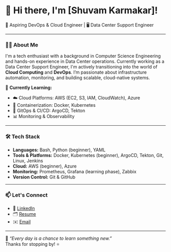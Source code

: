 # 👋 Hi there, I'm [Shuvam Karmakar]!

🚀 Aspiring DevOps & Cloud Engineer | 🖥️ Data Center Support Engineer

---

### 🧑‍💻 About Me

I'm a tech enthusiast with a background in Computer Science Engineering and hands-on experience in Data Center operations. Currently working as a Data Center Support Engineer, I'm actively transitioning into the world of **Cloud Computing** and **DevOps**. I’m passionate about infrastructure automation, monitoring, and building scalable, cloud-native systems.

🔧 **Currently Learning:**

- ☁️ Cloud Platforms: AWS (EC2, S3, IAM, CloudWatch), Azure
- 🐳 Containerization: Docker, Kubernetes
- 🔁 GitOps & CI/CD: ArgoCD, Tekton
- 📊 Monitoring & Observability

---

### 🛠️ Tech Stack

- **Languages:** Bash, Python (beginner), YAML
- **Tools & Platforms:** Docker, Kubernetes (beginner), ArgoCD, Tekton, Git, Linux, Jenkins
- **Cloud:** AWS (beginner), Azure
- **Monitoring:** Prometheus, Grafana (learning phase), Zabbix
- **Version Control:** Git & GitHub

---

### 📫 Let's Connect

- 💼 [LinkedIn](https://www.linkedin.com/in/shuvam-karmakar-sk)
- 🗂️ [Resume](https://drive.google.com/file/d/1Fsz8cIUYDeFWtcTK21_NHUysDIYWUQFh/view?usp=sharing)
- ✉️ [Email](shuvamkarmakar06@gmail.com)

---

🌱 *“Every day is a chance to learn something new.”*\
Thanks for stopping by! ⭐️

